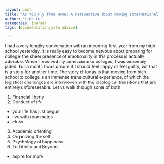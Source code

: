 ```yaml
---
layout: post
title: "As You Fly from Home: A Perspective about Moving Internationally for College"
author: "Linh Le"
categories: journal
tags: [documentation,yale,advice]

---
```


I had a very lengthy conversation with an incoming first-year from my high school yesterday. It is really easy to become nervous about preparing for college; the sheer presence of emotionality in this process is actually adorable. When I received my admissions to colleges, I was extremely jaded. For a month I was unsure if I should feel happy or feel guilty, but that is a story for another time. The story of today is that moving from high school to college is an immense trans-cultural experience, of which the logistical challenges are interwoven with the ideological transitions that are entirely unforeseeable. Let us walk through some of both.

1. Financial liberty
2. Conduct of life
- your life has just begun
- live with roommates
- clubs
3. Academic orienting
4. Organizing the self
5. Psychology of happiness
6. To Infinity and Beyond
- aspire for more
